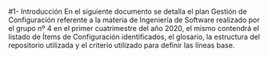 #1- Introducción
En el siguiente documento se detalla el plan Gestión de Configuración referente a la materia de Ingeniería de Software realizado por el grupo nº 4 en el primer cuatrimestre del año 2020, el mismo contendrá el listado de Ítems de Configuración identificados, el glosario, la estructura del repositorio utilizada y el criterio utilizado para definir las líneas base.
